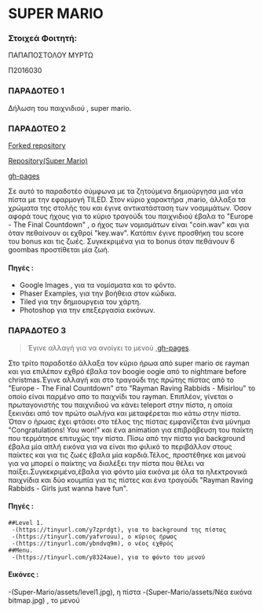 # SUPER MARIO

### Στοιχεά Φοιτητή: 

ΠΑΠΑΠΟΣΤΟΛΟΥ ΜΥΡΤΩ 

Π2016030

### ΠΑΡΑΔΟΤΕΟ 1 

Δήλωση του παιχνιδιού , super mario.

### ΠΑΡΑΔΟΤΕΟ 2 
    
[Forked repository](https://github.com/MyrtoP/hci)
    
[ Repository(Super Mario)](https://github.com/MyrtoP/Super-Mario)
    
[gh-pages](https://myrtop.github.io/Super-Mario/)
   
Σε αυτό το παραδοτέο σύμφωνα με τα ζητούμενα δημιούργησα μια νέα πίστα
με την εφαρμογή TILED. Στον κύριο χαρακτήρα ,mario, άλλαξα τα χρώματα της 
στολής του και έγινε αντικατάσταση των νοσμιμάτων. Όσον αφορά τους ήχους για
το κύριο τραγούδι του παιχνιδιού έβαλα το "Europe - The Final Countdown" , ο 
ήχος των νομισμάτων είναι "coin.wav" και για όταν πεθαίνουν οι εχθροί "key.wav". 
Κατόπιν έγινε προσθήκη του score του bonus και τις ζωές. Συγκεκριμένα για το bonus 
όταν πεθάνουν 6 goombas προστίθεται μία ζωή.


#### Πηγές :
  - Google Images , για τα νομίσματα και το φόντο. 
  - Phaser Examples, για την βοήθεια στον κώδικα.
  - Tiled για την δημιουργεια του χάρτη.
  - Photoshop για την επεξεργασία εικόνων.
  
 ### ΠΑΡΑΔΟΤΕΟ 3
 
> Έγινε αλλαγή για να ανοίγει το μενού ,[gh-pages](https://myrtop.github.io/Super-Mario/menu.html).
 
Στο τρίτο παραδοτέο άλλαξα τον κύριο ήρωα από super mario σε rayman και για επιλέπον εχθρό 
έβαλα τον boogie oogie από το nightmare before christmas.Έγινε αλλαγή και στο τραγούδι της
πρώτης πίστας από το "Europe - The Final Countdown" στο "Rayman Raving Rabbids - Misirlou" 
το οποίο είναι παρμένο απο το παιχνίδι του rayman. 
Επιπλέον, γίνεται ο πρωταγονιστής του παιχνιδιού να κάνει teleport στην πίστα, 
η οποία ξεκινάει από τον πρώτο σωλήνα και μεταφέρεται πιο κάτω στην πίστα. Όταν ο ήρωας 
έχει φτάσει στο τέλος της πίστας εμφανίζεται ένα μύνημα "Congratulations! You won!" 
και ένα animation για επιβράβευση του παίκτη που τερμάτησε επιτυχώς την πίστα.
Πίσω από την πίστα για background έβαλα μία απλή εικόνα για να είναι πιο φιλικό το περιβάλλον
στους παίκτες και για τις ζωές έβαλα μία καρδιά.Τέλος, προστέθηκε και μενού για να μπορεί 
ο παίκτης να διαλέξει την πίστα που θέλει να παίξει.Συγκεκριμένα,έβαλα για φόντο μία εικόνα 
με όλα τα ηλεκτρονικά παιχνίδια και δύο κουμπία για τις πίστες και ένα τραγούδι 
"Rayman Raving Rabbids - Girls just wanna have fun".
 

 #### Πηγές :
    ##Level 1.
     -(https://tinyurl.com/y7zprdgt), για το background της πίστας
     -(https://tinyurl.com/yafvrouu), ο κύριος ήρωας
     -(https://tinyurl.com/ybndvq9m), ο νέος εχθρός
    ##Menu.
     -(https://tinyurl.com/y8324aue), για το φόντο του μενού
    
 #### Εικόνες :
   -(Super-Mario/assets/level1.jpg), η πίστα
   -(Super-Mario/assets/Νέα εικόνα bitmap.jpg) , το μενού
